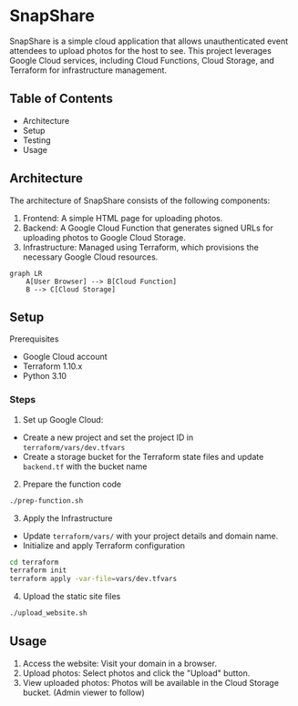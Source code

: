 # SnapShare
SnapShare is a simple cloud application that allows unauthenticated event attendees to upload photos for the host to see. This project leverages Google Cloud services, including Cloud Functions, Cloud Storage, and Terraform for infrastructure management.

## Table of Contents
- Architecture
- Setup
- Testing
- Usage

## Architecture
The architecture of SnapShare consists of the following components:

1. Frontend: A simple HTML page for uploading photos.
2. Backend: A Google Cloud Function that generates signed URLs for uploading photos to Google Cloud Storage.
3. Infrastructure: Managed using Terraform, which provisions the necessary Google Cloud resources.

```mermaid
graph LR
    A[User Browser] --> B[Cloud Function]
    B --> C[Cloud Storage]
```

## Setup

Prerequisites
- Google Cloud account
- Terraform 1.10.x
- Python 3.10 

### Steps

1. Set up Google Cloud:
 - Create a new project and set the project ID in `terraform/vars/dev.tfvars`
 - Create a storage bucket for the Terraform state files and update `backend.tf` with the bucket name
2. Prepare the function code
```sh
./prep-function.sh
```
3. Apply the Infrastructure
 - Update `terraform/vars/` with your project details and domain name.
 - Initialize and apply Terraform configuration
```sh
cd terraform
terraform init
terraform apply -var-file=vars/dev.tfvars
```
4. Upload the static site files
```sh
./upload_website.sh
```

## Usage

1. Access the website: Visit your domain in a browser.
2. Upload photos: Select photos and click the "Upload" button.
3. View uploaded photos: Photos will be available in the Cloud Storage bucket. (Admin viewer to follow)


